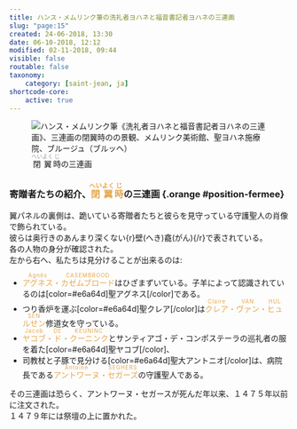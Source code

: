 ```yaml
---
title: ハンス・メムリンク筆の洗礼者ヨハネと福音書記者ヨハネの三連画
slug: "page:15"
created: 24-06-2018, 13:30
date: 06-10-2018, 12:12
modified: 02-11-2018, 09:44
visible: false
routable: false
taxonomy:
    category: [saint-jean, ja]
shortcode-core:
    active: true
---
```

<figure><picture>
<source
sizes="(max-width: 767px) 98vw, (min-width: 959px) 50vw, 86vw"
srcset="
/user/sites/docs/pages/01.home/06.bruges/01.hopital-saint-jean/01.saint-jean/15.saint-jean_15/triptyque-ferme-280.webp 280w,
/user/sites/docs/pages/01.home/06.bruges/01.hopital-saint-jean/01.saint-jean/15.saint-jean_15/triptyque-ferme-380.webp 380w,
/user/sites/docs/pages/01.home/06.bruges/01.hopital-saint-jean/01.saint-jean/15.saint-jean_15/triptyque-ferme-480.webp 480w,
/user/sites/docs/pages/01.home/06.bruges/01.hopital-saint-jean/01.saint-jean/15.saint-jean_15/triptyque-ferme-640.webp 640w,
/user/sites/docs/pages/01.home/06.bruges/01.hopital-saint-jean/01.saint-jean/15.saint-jean_15/triptyque-ferme_700x736.webp 700w,
/user/sites/docs/pages/01.home/06.bruges/01.hopital-saint-jean/01.saint-jean/15.saint-jean_15/triptyque-ferme-840.webp 840w,
/user/sites/docs/pages/01.home/06.bruges/01.hopital-saint-jean/01.saint-jean/15.saint-jean_15/triptyque-ferme-1280.webp 1280w"
type="image/webp" />
<img
src="/user/sites/docs/pages/01.home/06.bruges/01.hopital-saint-jean/01.saint-jean/15.saint-jean_15/triptyque-ferme_700x736.jpg" title="ハンス・メムリンク筆《洗礼者ヨハネと福音書記者ヨハネの三連画》、三連画の閉翼時の景観、メムリンク美術館、聖ヨハネ施療院、ブルージュ（ブルッヘ）" alt="ハンス・メムリンク筆《洗礼者ヨハネと福音書記者ヨハネの三連画》、三連画の閉翼時のの景観、メムリンク美術館、聖ヨハネ施療院、ブルージュ（ブルッヘ）" class="class-70-img"
sizes="(max-width: 767px) 98vw, (min-width: 959px) 50vw, 86vw"
srcset="
/user/sites/docs/pages/01.home/06.bruges/01.hopital-saint-jean/01.saint-jean/15.saint-jean_15/triptyque-ferme-280.jpg 280w,
/user/sites/docs/pages/01.home/06.bruges/01.hopital-saint-jean/01.saint-jean/15.saint-jean_15/triptyque-ferme-380.jpg 380w,
/user/sites/docs/pages/01.home/06.bruges/01.hopital-saint-jean/01.saint-jean/15.saint-jean_15/triptyque-ferme-480.jpg 480w,
/user/sites/docs/pages/01.home/06.bruges/01.hopital-saint-jean/01.saint-jean/15.saint-jean_15/triptyque-ferme-640.jpg 640w,
/user/sites/docs/pages/01.home/06.bruges/01.hopital-saint-jean/01.saint-jean/15.saint-jean_15/triptyque-ferme_700x736.jpg 700w,
/user/sites/docs/pages/01.home/06.bruges/01.hopital-saint-jean/01.saint-jean/15.saint-jean_15/triptyque-ferme-840.webp 840w,
/user/sites/docs/pages/01.home/06.bruges/01.hopital-saint-jean/01.saint-jean/15.saint-jean_15/triptyque-ferme-1280.webp 1280w">
</picture><figcaption><ruby>閉<rt style="font-size: 70%;color:#999;">へい</rt>翼<rt style="font-size: 70%;color:#999;">よく</rt>時<rt style="font-size: 70%;color:#999;">じ</rt></ruby>の三連画</figcaption></figure>

### 寄贈者たちの紹介、<ruby style="color:#e6a64d;">閉<rp>(</rp><rt style="font-size: 70%;color:#e6a64d;">へい</rt><rp>)</rp>翼<rp>(</rp><rt style="font-size: 70%;color:#e6a64d;">よく</rt><rp>)</rp>時<rp>(</rp><rt style="font-size: 70%;color:#e6a64d;">じ</rt><rp>)</rp></ruby>の三連画 {.orange #position-fermee}

翼パネルの裏側は、跪いている寄贈者たちと彼らを見守っている守護聖人の肖像で飾られている。  
彼らは奥行きのあんまり深くない{r}壁(へき)龕(がん){/r}で表されている。  
各の人物の身分が確認された。  
左から右へ、私たちは見分けることが出来るのは:  
+ <ruby style="color:#e6a64d;" lang="ja">アグネス<rp>(</rp><rt style="font-size: 70%;letter-spacing: 1px;color:#e6a64d;" lang="nl">Agnès</rt><rp>)</rp>・<rp>(</rp><rt style="font-size: 70%;letter-spacing: 1px;color:#e6a64d;" lang="nl">&#160;</rt><rp>)</rp>カゼムブロード<rp>(</rp><rt style="font-size: 70%;letter-spacing: 1px;color:#e6a64d;" lang="nl">CASEMBROOD</rt><rp>)</rp></ruby>はひざまずいている。子羊によって認識されているのは[color=#e6a64d]聖アグネス[/color]である。
+ つり香炉を運ぶ[color=#e6a64d]聖クレア[/color]は<ruby style="color:#e6a64d;" lang="ja">クレア<rp>(</rp><rt style="font-size: 70%;letter-spacing: 1px;color:#e6a64d;" lang="nl">Claire</rt><rp>)</rp>・<rp>(</rp><rt style="font-size: 70%;letter-spacing: 1px;color:#e6a64d;" lang="nl">&#160;</rt><rp>)</rp>ヴァン<rp>(</rp><rt style="font-size: 70%;letter-spacing: 1px;color:#e6a64d;" lang="nl">VAN</rt><rp>)</rp>・<rp>(</rp><rt style="font-size: 70%;letter-spacing: 1px;color:#e6a64d;" lang="nl">&#160;</rt><rp>)</rp>ヒュルせン<rp>(</rp><rt style="font-size: 70%;letter-spacing: 1px;color:#e6a64d;" lang="nl">HULSEN</rt><rp>)</rp></ruby>修道女を守っている。 
+ <ruby style="color:#e6a64d;" lang="ja">ヤコブ<rp>(</rp><rt style="font-size: 70%;letter-spacing: 1px;color:#e6a64d;" lang="nl">Jacob</rt><rp>)</rp>・<rp>(</rp><rt style="font-size: 70%;letter-spacing: 1px;color:#e6a64d;" lang="nl">&#160;</rt><rp>)</rp>ド<rp>(</rp><rt style="font-size: 70%;letter-spacing: 1px;color:#e6a64d;" lang="nl">DE</rt><rp>)</rp>・<rp>(</rp><rt style="font-size: 70%;letter-spacing: 1px;color:#e6a64d;" lang="nl">&#160;</rt><rp>)</rp>クーニンク<rp>(</rp><rt style="font-size: 70%;letter-spacing: 1px;color:#e6a64d;" lang="nl">KEUNINC</rt><rp>)</rp></ruby>とサンティアゴ・デ・コンポステーラの巡礼者の服を着た[color=#e6a64d]聖ヤコブ[/color]、
+ 司教杖と子豚で見分ける[color=#e6a64d]聖大アントニオ[/color]は、病院長である<ruby style="color:#e6a64d;" lang="ja">アントワーヌ
<rp>(</rp><rt style="font-size: 70%;letter-spacing: 1px;color:#e6a64d;" lang="nl">Antoine</rt><rp>)</rp>・<rp>(</rp><rt style="font-size: 70%;letter-spacing: 1px;color:#e6a64d;" lang="nl">&#160;</rt><rp>)</rp>セガーズ<rp>(</rp><rt style="font-size: 70%;letter-spacing: 1px;color:#e6a64d;" lang="nl">SEGHERS</rt><rp>)</rp></ruby>の守護聖人である。

その三連画は恐らく、アントワーヌ・セガースが死んだ年以来、１４７５年以前に注文された。  
１４７９年には祭壇の上に置かれた。